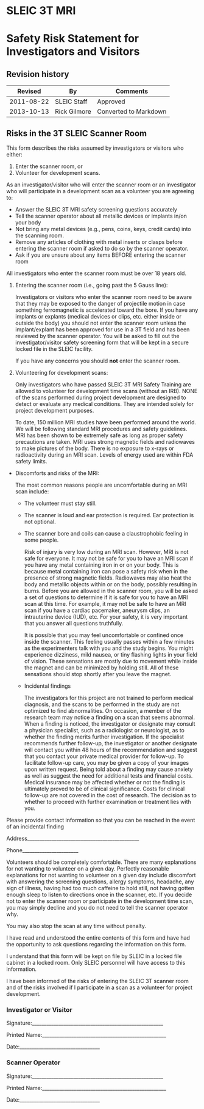 # SLEIC 3T MRI 
# Safety Risk Statement for Investigators and Visitors 

## Revision history
|Revised|By|Comments|
|-------|--|--------|
|2011-08-22|SLEIC Staff|Approved|
|2013-10-13|Rick Gilmore|Converted to Markdown|
## Risks in the 3T SLEIC Scanner Room This form describes the risks assumed by investigators or visitors who either:

1. Enter the scanner room, or2. Volunteer for development scans.As an investigator/visitor who will enter the scanner room or an investigator who will participate in a development scan as a volunteer you are agreeing to:-	Answer the SLEIC 3T MRI safety screening questions accurately-	Tell the scanner operator about all metallic devices or implants in/on your body-	Not bring any metal devices (e.g., pens, coins, keys, credit cards) into the scanning room.-	Remove any articles of clothing with metal inserts or clasps before entering the scanner room if asked to do so by the scanner operator.  -	Ask if you are unsure about any items BEFORE entering the scanner roomAll investigators who enter the scanner room must be over 18 years old.1.	Entering the scanner room (i.e., going past the 5 Gauss line):	Investigators or visitors who enter the scanner room need to be aware that they may be exposed to the danger of projectile motion in case something ferromagnetic is accelerated toward the bore. If you have any implants or explants (medical devices or clips, etc. either inside or outside the body) you should not enter the scanner room unless the implant/explant has been approved for use in a 3T field and has been reviewed by the scanner operator. You will be asked to fill out the investigator/visitor safety screening form that will be kept in a secure locked file in the SLEIC facility. 	If you have any concerns you should **not** enter the scanner room.2.	Volunteering for development scans:	Only investigators who have passed SLEIC 3T MRI Safety Training are allowed to volunteer for development time scans (without an IRB).NONE of the scans performed during project development are designed to detect or evaluate any medical conditions.  They are intended solely for project development purposes. 	To date, 150 million MRI studies have been performed around the world. We will be following standard MRI procedures and safety guidelines. MRI has been shown to be extremely safe as long as proper safety precautions are taken. MRI uses strong magnetic fields and radiowaves to make pictures of the body. There is no exposure to x-rays or radioactivity during an MRI scan.  Levels of energy used are within FDA safety limits.- Discomforts and risks of the MRI:  	The most common reasons people are uncomfortable during an MRI scan include:	-	The volunteer must stay still.	-	The scanner is loud and ear protection is required. Ear protection is not optional.	-	The scanner bore and coils can cause a claustrophobic feeling in some people.		Risk of injury is very low during an MRI scan.  However, MRI is not safe for everyone.  It may not be safe for you to have an MRI scan if you have any metal containing iron in or on your body. This is because metal containing iron can pose a safety risk when in the presence of strong magnetic fields. Radiowaves may also heat the body and metallic objects within or on the body, possibly resulting in burns. Before you are allowed in the scanner room, you will be asked a set of questions to determine if it is safe for you to have an MRI scan at this time.  For example, it may not be safe to have an MRI scan if you have a cardiac pacemaker, aneurysm clips, an intrauterine device (IUD), etc.  For your safety, it is very important that you answer all questions truthfully.		It is possible that you may feel uncomfortable or confined once inside the scanner. This feeling usually passes within a few minutes as the experimenters talk with you and the study begins. You might experience dizziness, mild nausea, or tiny flashing lights in your field of vision.  These sensations are mostly due to movement while inside the magnet and can be minimized by holding still. All of these sensations should stop shortly after you leave the magnet.	- Incidental findings 
		The investigators for this project are not trained to perform medical diagnosis, and the scans to be performed in the study are not optimized to find abnormalities. On occasion, a member of the research team may notice a finding on a scan that seems abnormal. When a finding is noticed, the investigator or designate may consult a physician specialist, such as a radiologist or neurologist, as to whether the finding merits further investigation. If the specialist recommends further follow-up, the investigator or another designate will contact you within 48 hours of the recommendation and suggest that you contact your private medical provider for follow-up. To facilitate follow-up care, you may be given a copy of your images upon written request. Being told about a finding may cause anxiety as well as suggest the need for additional tests and financial costs. Medical insurance may be affected whether or not the finding is ultimately proved to be of clinical significance. Costs for clinical follow-up are not covered in the cost of research. The decision as to whether to proceed with further examination or treatment lies with you.Please provide contact information so that you can be reached in the event of an incidental findingAddress______________________________________________  
Phone_______________________Volunteers should be completely comfortable. There are many explanations for not wanting to volunteer on a given day.  Perfectly reasonable explanations for not wanting to volunteer on a given day include discomfort with answering the screening questions, allergy symptoms, headache, any sign of illness, having had too much caffeine to hold still, not having gotten enough sleep to listen to directions once in the scanner, etc. If you decide not to enter the scanner room or participate in the development time scan, you may simply decline and you do not need to tell the scanner operator why.  You may also stop the scan at any time without penalty.  I have read and understood the entire contents of this form and have had the opportunity to ask questions regarding the information on this form.I understand that this form will be kept on file by SLEIC in a locked file cabinet in a locked room.  Only SLEIC personnel will have access to this information. I have been informed of the risks of entering the SLEIC 3T scanner room and of the risks involved if I participate in a scan as a volunteer for project development.### Investigator or Visitor
Signature:______________________________________________________
Printed Name:___________________________________________________
Date:_________________________________
### Scanner OperatorSignature:______________________________________________________
Printed Name:___________________________________________________
Date:_________________________________
